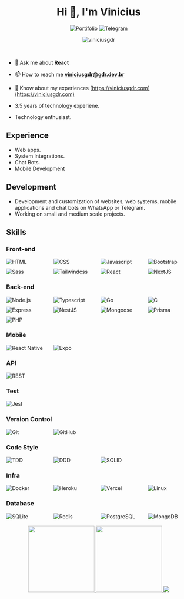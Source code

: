 <h1 align="center">Hi 👋, I'm Vinicius</h1>

<div align="center"><a href="https://gdr.dev.br"><img src="https://img.shields.io/badge/Portfolio-4299f0?style=for-the-badge&logo=files&logoColor=white" alt="Portifólio"></a>
<a href="https://t.me/viniciusgdr1"><img src="https://img.shields.io/badge/Telegram-2CA5E0?style=for-the-badge&logo=telegram&logoColor=white" alt="Telegram"></a>
<p align="center" ><img alt="viniciusgdr" src="https://raw.githubusercontent.com/MicaelliMedeiros/micaellimedeiros/master/image/computer-illustration.png"></p>

</div>
<br /> 

- 💬 Ask me about **React**

- 📫 How to reach me **viniciusgdr@gdr.dev.br**

- 📄 Know about my experiences [https://viniciusgdr.com](https://viniciusgdr.com)

- 3.5 years of technology experiene.
- Technology enthusiast.

## Experience
- Web apps.
- System Integrations.
- Chat Bots.
- Mobile Development

## Development
- Development and customization of websites, web systems, mobile applications and chat bots on WhatsApp or Telegram.
- Working on small and medium scale projects.

## Skills
### Front-end
<div style="display: grid; grid-template-columns: repeat(4, 1fr); gap: 10px;">
  <img src="https://img.shields.io/badge/HTML-E34F26?logo=html5&logoColor=white" alt="HTML"/>
  <img src="https://img.shields.io/badge/CSS3-1572B6?logo=css3&logoColor=white" alt="CSS"/>
  <img src="https://img.shields.io/badge/Javascript-F7DF1E?logo=javascript&logoColor=white" alt="Javascript"/>
  <img src="https://img.shields.io/badge/Bootstrap-7952B3?logo=bootstrap&logoColor=white" alt="Bootstrap"/>
  <img src="https://img.shields.io/badge/Sass-CC6699?logo=sass&logoColor=white" alt="Sass"/>
  <img src="https://img.shields.io/badge/TailwindCSS-06B6D4?logo=tailwindcss&logoColor=white" alt="Tailwindcss"/>
  <img src="https://img.shields.io/badge/React-61DAFB?logo=react&logoColor=white" alt="React"/>
  <img src="https://img.shields.io/badge/NextJS-000000?logo=nextdotjs&logoColor=white" alt="NextJS"/>
</div>

### Back-end
<div style="display: grid; grid-template-columns: repeat(4, 1fr); gap: 10px;">
  <img src="https://img.shields.io/badge/Node.js-339933?logo=nodedotjs&logoColor=white" alt="Node.js"/>
  <img src="https://img.shields.io/badge/Typescript-3178C6?logo=typescript&logoColor=white" alt="Typescript"/>
  <img src="https://img.shields.io/badge/Go-3178C6?logo=Go&logoColor=white" alt="Go"/>
  <img src="https://img.shields.io/badge/C/C++-3178C6?logo=C&logoColor=white" alt="C"/>
  <img src="https://img.shields.io/badge/Express-000000?logo=express&logoColor=white" alt="Express"/>
  <img src="https://img.shields.io/badge/NestJS-E0234E?logo=nestjs&logoColor=white" alt="NestJS"/>
  <img src="https://img.shields.io/badge/Mongoose-880000?logo=mongoose&logoColor=white" alt="Mongoose"/>
  <img src="https://img.shields.io/badge/Prisma-2D3748?logo=prisma&logoColor=white" alt="Prisma"/>
  <img src="https://img.shields.io/badge/Php-2D3748?logo=php&logoColor=white" alt="PHP"/>
</div>

### Mobile
<div style="display: grid; grid-template-columns: repeat(4, 1fr); gap: 10px;">
  <img src="https://img.shields.io/badge/React Native-61DAFB?logo=react&logoColor=white" alt="React Native"/>
  <img src="https://img.shields.io/badge/Expo-000020?logo=expo&logoColor=white" alt="Expo"/>
</div>

### API
<div style="display: grid; grid-template-columns: repeat(4, 1fr); gap: 10px;">
  <img src="https://img.shields.io/badge/REST-E6484F?logoColor=white" alt="REST"/>
</div>

### Test
<div style="display: grid; grid-template-columns: repeat(4, 1fr); gap: 10px;">
  <img src="https://img.shields.io/badge/Jest-C21325?logo=jest&logoColor=white" alt="Jest"/>
</div>

### Version Control
<div style="display: grid; grid-template-columns: repeat(4, 1fr); gap: 10px;">
  <img src="https://img.shields.io/badge/Git-F05032?logo=git&logoColor=white" alt="Git"/>
  <img src="https://img.shields.io/badge/GitHub-181717?logo=github&logoColor=white" alt="GitHub"/>
</div>

### Code Style
<div style="display: grid; grid-template-columns: repeat(4, 1fr); gap: 10px;">
  <img src="https://img.shields.io/badge/TDD-2088FF?logoColor=white" alt="TDD"/>
  <img src="https://img.shields.io/badge/DDD-FC6D26?logoColor=white" alt="DDD"/>
  <img src="https://img.shields.io/badge/SOLID-FF9A00?logoColor=white" alt="SOLID"/>
</div>

### Infra
<div style="display: grid; grid-template-columns: repeat(4, 1fr); gap: 10px;">
  <img src="https://img.shields.io/badge/Docker-2496ED?logo=docker&logoColor=white" alt="Docker"/>
  <img src="https://img.shields.io/badge/Heroku-430098?logo=heroku&logoColor=white" alt="Heroku"/>
  <img src="https://img.shields.io/badge/Vercel-000000?logo=vercel&logoColor=white" alt="Vercel"/>
  <img src="https://img.shields.io/badge/Linux-FCC624?logo=linux&logoColor=white" alt="Linux"/>
</div>

### Database
<div style="display: grid; grid-template-columns: repeat(4, 1fr); gap: 10px;">
  <img src="https://img.shields.io/badge/SQLite-003B57?logo=sqlite&logoColor=white" alt="SQLite"/>
  <img src="https://img.shields.io/badge/Redis-DC382D?logo=redis&logoColor=white" alt="Redis"/>
  <img src="https://img.shields.io/badge/PostgreSQL-AC282E?logo=postgresql&logoColor=white" alt="PostgreSQL"/>
  <img src="https://img.shields.io/badge/MongoDB-47A248?logo=mongodb&logoColor=white" alt="MongoDB"/>
</div>
<br />
<div align="center">
  <a href="https://github.com/viniciusgdr">
  <img height="180em" src="https://github-readme-stats.vercel.app/api?username=viniciusgdr&show_icons=true&theme=dracula&include_all_commits=true&count_private=true"/>
  <img height="180em" src="https://github-readme-stats.vercel.app/api/top-langs/?username=viniciusgdr&layout=compact&langs_count=7&theme=dracula"/>
  <img src="https://github-readme-stats.vercel.app/api/wakatime?username=viniciusgdr&theme=dracula&layout=compact" style="max-width: 100%;"/>
</div>
